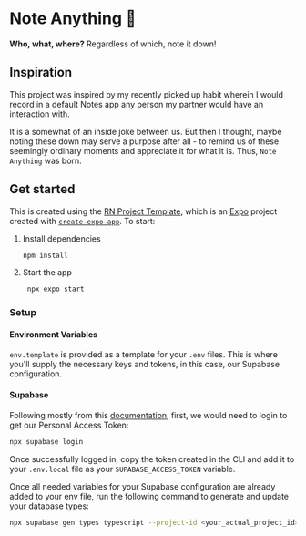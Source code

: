 # Note Anything 📝
**Who, what, where?** Regardless of which, note it down!

## Inspiration
This project was inspired by my recently picked up habit wherein I would record in a default Notes app any person my partner would have an interaction with. 

It is a somewhat of an inside joke between us. But then I thought, maybe noting these down may serve a purpose after all - to remind us of these seemingly ordinary moments and appreciate it for what it is. Thus, `Note Anything` was born.

## Get started
This is created using the [RN Project Template](https://github.com/btcalls/rn-expo-template), which is an [Expo](https://expo.dev) project created with [`create-expo-app`](https://www.npmjs.com/package/create-expo-app). To start:

1. Install dependencies

   ```bash
   npm install
   ```

2. Start the app

   ```bash
    npx expo start
   ```

### Setup
#### Environment Variables
`env.template` is provided as a template for your `.env` files. This is where you'll supply the necessary keys and tokens, in this case, our Supabase configuration.

#### Supabase
Following mostly from this [documentation](https://supabase.com/docs/guides/api/rest/generating-types), first, we would need to login to get our Personal Access Token:

```bash
npx supabase login
```

Once successfully logged in, copy the token created in the CLI and add it to your `.env.local` file as your `SUPABASE_ACCESS_TOKEN` variable.

Once all needed variables for your Supabase configuration are already added to your env file, run the following command to generate and update your database types: 

```bash
npx supabase gen types typescript --project-id <your_actual_project_id> > ./lib/database.types.ts
```
